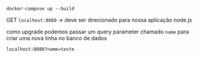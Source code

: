 `docker-compose up --build`

GET `localhost:8080` -> deve ser direcionado para nossa aplicação node.js

como upgrade podemos passar um query parameter chamado `name` para criar uma nova linha no banco de dados

`localhost:8080?name=teste`